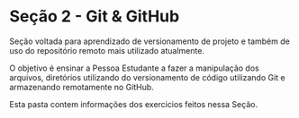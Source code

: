 # Seção 2 - Git & GitHub

Seção voltada para aprendizado de versionamento de projeto e também de uso do repositório remoto mais utilizado atualmente.

O objetivo é ensinar a Pessoa Estudante a fazer a manipulação dos arquivos, diretórios utilizando do versionamento de código utilizando Git e armazenando remotamente no GitHub.

Esta pasta contem informações dos exercicios feitos nessa Seção.